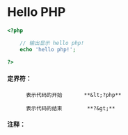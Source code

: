 # Hello PHP

```php
<?php

    // 输出显示 hello php!
    echo 'hello php!';

?>
```

#### 

#### 定界符：

          表示代码的开始       **&lt;?php**

          表示代码的结束        **?&gt;**

#### 

#### 注释：



